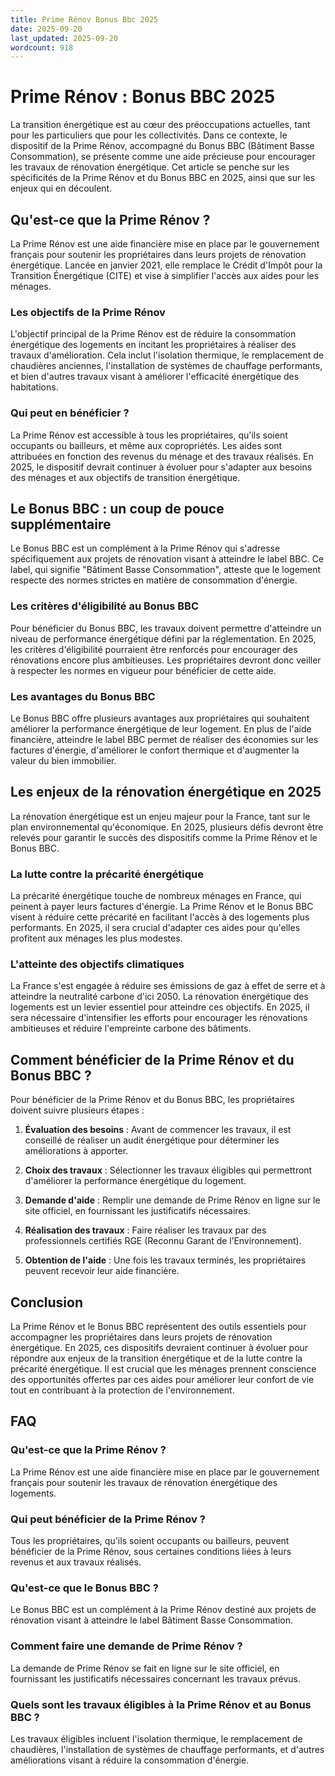 ```yaml
---
title: Prime Rénov Bonus Bbc 2025
date: 2025-09-20
last_updated: 2025-09-20
wordcount: 918
---
```


# Prime Rénov : Bonus BBC 2025

La transition énergétique est au cœur des préoccupations actuelles, tant pour les particuliers que pour les collectivités. Dans ce contexte, le dispositif de la Prime Rénov, accompagné du Bonus BBC (Bâtiment Basse Consommation), se présente comme une aide précieuse pour encourager les travaux de rénovation énergétique. Cet article se penche sur les spécificités de la Prime Rénov et du Bonus BBC en 2025, ainsi que sur les enjeux qui en découlent.

## Qu'est-ce que la Prime Rénov ?

La Prime Rénov est une aide financière mise en place par le gouvernement français pour soutenir les propriétaires dans leurs projets de rénovation énergétique. Lancée en janvier 2021, elle remplace le Crédit d'Impôt pour la Transition Énergétique (CITE) et vise à simplifier l'accès aux aides pour les ménages.

### Les objectifs de la Prime Rénov

L'objectif principal de la Prime Rénov est de réduire la consommation énergétique des logements en incitant les propriétaires à réaliser des travaux d'amélioration. Cela inclut l'isolation thermique, le remplacement de chaudières anciennes, l'installation de systèmes de chauffage performants, et bien d'autres travaux visant à améliorer l'efficacité énergétique des habitations.

### Qui peut en bénéficier ?

La Prime Rénov est accessible à tous les propriétaires, qu'ils soient occupants ou bailleurs, et même aux copropriétés. Les aides sont attribuées en fonction des revenus du ménage et des travaux réalisés. En 2025, le dispositif devrait continuer à évoluer pour s'adapter aux besoins des ménages et aux objectifs de transition énergétique.

## Le Bonus BBC : un coup de pouce supplémentaire

Le Bonus BBC est un complément à la Prime Rénov qui s'adresse spécifiquement aux projets de rénovation visant à atteindre le label BBC. Ce label, qui signifie "Bâtiment Basse Consommation", atteste que le logement respecte des normes strictes en matière de consommation d'énergie.

### Les critères d'éligibilité au Bonus BBC

Pour bénéficier du Bonus BBC, les travaux doivent permettre d'atteindre un niveau de performance énergétique défini par la réglementation. En 2025, les critères d'éligibilité pourraient être renforcés pour encourager des rénovations encore plus ambitieuses. Les propriétaires devront donc veiller à respecter les normes en vigueur pour bénéficier de cette aide.

### Les avantages du Bonus BBC

Le Bonus BBC offre plusieurs avantages aux propriétaires qui souhaitent améliorer la performance énergétique de leur logement. En plus de l'aide financière, atteindre le label BBC permet de réaliser des économies sur les factures d'énergie, d'améliorer le confort thermique et d'augmenter la valeur du bien immobilier.

## Les enjeux de la rénovation énergétique en 2025

La rénovation énergétique est un enjeu majeur pour la France, tant sur le plan environnemental qu'économique. En 2025, plusieurs défis devront être relevés pour garantir le succès des dispositifs comme la Prime Rénov et le Bonus BBC.

### La lutte contre la précarité énergétique

La précarité énergétique touche de nombreux ménages en France, qui peinent à payer leurs factures d'énergie. La Prime Rénov et le Bonus BBC visent à réduire cette précarité en facilitant l'accès à des logements plus performants. En 2025, il sera crucial d'adapter ces aides pour qu'elles profitent aux ménages les plus modestes.

### L'atteinte des objectifs climatiques

La France s'est engagée à réduire ses émissions de gaz à effet de serre et à atteindre la neutralité carbone d'ici 2050. La rénovation énergétique des logements est un levier essentiel pour atteindre ces objectifs. En 2025, il sera nécessaire d'intensifier les efforts pour encourager les rénovations ambitieuses et réduire l'empreinte carbone des bâtiments.

## Comment bénéficier de la Prime Rénov et du Bonus BBC ?

Pour bénéficier de la Prime Rénov et du Bonus BBC, les propriétaires doivent suivre plusieurs étapes :

1. **Évaluation des besoins** : Avant de commencer les travaux, il est conseillé de réaliser un audit énergétique pour déterminer les améliorations à apporter.

2. **Choix des travaux** : Sélectionner les travaux éligibles qui permettront d'améliorer la performance énergétique du logement.

3. **Demande d'aide** : Remplir une demande de Prime Rénov en ligne sur le site officiel, en fournissant les justificatifs nécessaires.

4. **Réalisation des travaux** : Faire réaliser les travaux par des professionnels certifiés RGE (Reconnu Garant de l’Environnement).

5. **Obtention de l'aide** : Une fois les travaux terminés, les propriétaires peuvent recevoir leur aide financière.

## Conclusion

La Prime Rénov et le Bonus BBC représentent des outils essentiels pour accompagner les propriétaires dans leurs projets de rénovation énergétique. En 2025, ces dispositifs devraient continuer à évoluer pour répondre aux enjeux de la transition énergétique et de la lutte contre la précarité énergétique. Il est crucial que les ménages prennent conscience des opportunités offertes par ces aides pour améliorer leur confort de vie tout en contribuant à la protection de l'environnement.

## FAQ

### Qu'est-ce que la Prime Rénov ?

La Prime Rénov est une aide financière mise en place par le gouvernement français pour soutenir les travaux de rénovation énergétique des logements.

### Qui peut bénéficier de la Prime Rénov ?

Tous les propriétaires, qu'ils soient occupants ou bailleurs, peuvent bénéficier de la Prime Rénov, sous certaines conditions liées à leurs revenus et aux travaux réalisés.

### Qu'est-ce que le Bonus BBC ?

Le Bonus BBC est un complément à la Prime Rénov destiné aux projets de rénovation visant à atteindre le label Bâtiment Basse Consommation.

### Comment faire une demande de Prime Rénov ?

La demande de Prime Rénov se fait en ligne sur le site officiel, en fournissant les justificatifs nécessaires concernant les travaux prévus.

### Quels sont les travaux éligibles à la Prime Rénov et au Bonus BBC ?

Les travaux éligibles incluent l'isolation thermique, le remplacement de chaudières, l'installation de systèmes de chauffage performants, et d'autres améliorations visant à réduire la consommation d'énergie.